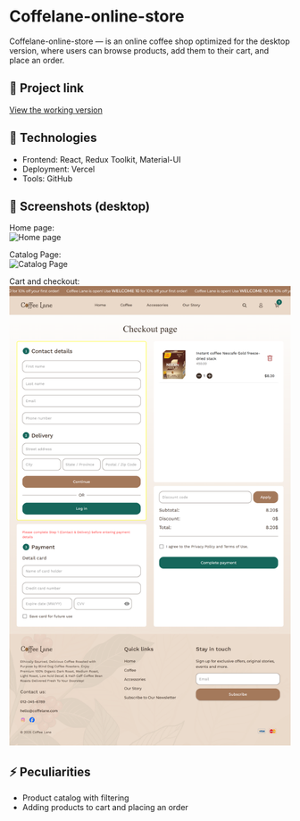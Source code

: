 # Coffelane-online-store

Coffelane-online-store — is an online coffee shop optimized for the desktop version, where users can browse products, add them to their cart, and place an order.

## 🔗 Project link
[View the working version](https://coffelanecoffeshop.vercel.app/)

## 🚀 Technologies
- Frontend: React, Redux Toolkit, Material-UI
- Deployment: Vercel
- Tools: GitHub

## 📸 Screenshots (desktop)
Home page:  
![Home page](./screenshots/home_desktop.png)

Catalog Page:  
![Catalog Page](./screenshots/catalog_desktop.png)

Cart and checkout:  
![Cart](./screenshots/cart_desktop.png)

## ⚡ Peculiarities
- Product catalog with filtering  
- Adding products to cart and placing an order
